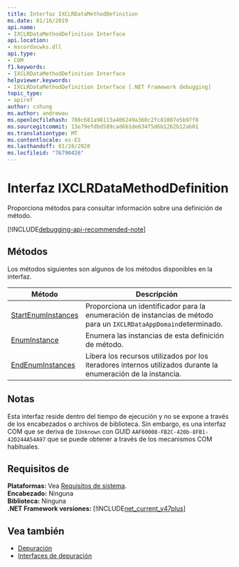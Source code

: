 ```yaml
---
title: Interfaz IXCLRDataMethodDefinition
ms.date: 01/16/2019
api.name:
- IXCLRDataMethodDefinition Interface
api.location:
- mscordacwks.dll
api.type:
- COM
f1.keywords:
- IXCLRDataMethodDefinition Interface
helpviewer.keywords:
- IXCLRDataMethodDefinition Interface [.NET Framework debugging]
topic_type:
- apiref
author: cshung
ms.author: andrewau
ms.openlocfilehash: 708c681a98113a406249a360c2fc81087e5b97f8
ms.sourcegitcommit: 13e79efdbd589cad6b1de634f5d6b1262b12ab01
ms.translationtype: MT
ms.contentlocale: es-ES
ms.lasthandoff: 01/28/2020
ms.locfileid: "76790426"
---
```

# <a name="ixclrdatamethoddefinition-interface"></a>Interfaz IXCLRDataMethodDefinition

Proporciona métodos para consultar información sobre una definición de método.

[!INCLUDE[debugging-api-recommended-note](../../../../includes/debugging-api-recommended-note.md)]

## <a name="methods"></a>Métodos

Los métodos siguientes son algunos de los métodos disponibles en la interfaz.

| Método                                                                                                                          | Descripción                                                                                 |
| ------------------------------------------------------------------------------------------------------------------------------- | ------------------------------------------------------------------------------------------- |
| [StartEnumInstances](ixclrdatamethoddefinition-startenuminstances-method.md) | Proporciona un identificador para la enumeración de instancias de método para un `IXCLRDataAppDomain`determinado. |
| [EnumInstance](ixclrdatamethoddefinition-enuminstance-method.md)             | Enumera las instancias de esta definición de método.                                         |
| [EndEnumInstances](ixclrdatamethoddefinition-endenuminstances-method.md)     | Libera los recursos utilizados por los iteradores internos utilizados durante la enumeración de la instancia.         |

## <a name="remarks"></a>Notas

Esta interfaz reside dentro del tiempo de ejecución y no se expone a través de los encabezados o archivos de biblioteca. Sin embargo, es una interfaz COM que se deriva de `IUnknown` con GUID `AAF60008-FB2C-420b-8FB1-42D244A54A97` que se puede obtener a través de los mecanismos COM habituales.

## <a name="requirements"></a>Requisitos de

**Plataformas:** Vea [Requisitos de sistema](../../../../docs/framework/get-started/system-requirements.md).  
**Encabezado:** Ninguna  
**Biblioteca:** Ninguna  
**.NET Framework versiones:** [!INCLUDE[net_current_v47plus](../../../../includes/net-current-v47plus.md)]  

## <a name="see-also"></a>Vea también

- [Depuración](index.md)
- [Interfaces de depuración](debugging-interfaces.md)

